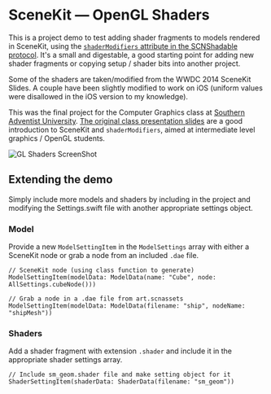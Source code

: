# SceneKit — OpenGL Shaders

This is a project demo to test adding shader fragments to models rendered in
SceneKit, using the [`shaderModifiers` attribute in the SCNShadable protocol](https://developer.apple.com/library/mac/documentation/SceneKit/Reference/SCNShadable_Protocol/index.html). It's a small and digestable, a good starting point for adding new shader fragments or copying setup / shader bits into another project.


Some of the shaders are taken/modified from the WWDC 2014 SceneKit Slides. A couple have been slightly modified to work on iOS (uniform values were disallowed in the iOS version to my knowledge).

This was the final project for the Computer Graphics class at [Southern Adventist University](http://www1.southern.edu/academics/computing.html). [The original class presentation slides](http://beisiegel.me/files/SceneKitShaders.pdf) are a good introduction to SceneKit and  `shaderModifiers`, aimed at intermediate level graphics / OpenGL students.

![GL Shaders ScreenShot](https://cloud.githubusercontent.com/assets/1911028/5490362/ec5cde5e-869e-11e4-9d68-334688702f58.PNG)

## Extending the demo

Simply include more models and shaders by including in the project and modifying the Settings.swift file with another appropriate settings object.

### Model

Provide a new `ModelSettingItem` in the `ModelSettings` array with either a SceneKit node or grab a node from an included `.dae` file.

```
// SceneKit node (using class function to generate)
ModelSettingItem(modelData: ModelData(name: "Cube", node: AllSettings.cubeNode()))

// Grab a node in a .dae file from art.scnassets
ModelSettingItem(modelData: ModelData(filename: "ship", nodeName: "shipMesh"))
```

### Shaders

Add a shader fragment with extension `.shader` and include it in the appropriate shader settings array.

```
// Include sm_geom.shader file and make setting object for it
ShaderSettingItem(shaderData: ShaderData(filename: "sm_geom"))
```

